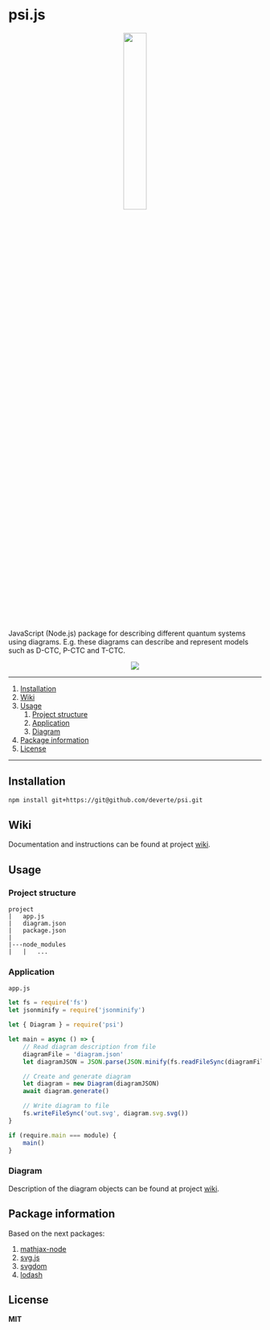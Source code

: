 # psi.js

<div align="center">
    <img width="30%" src="https://raw.githubusercontent.com/wiki/deverte/psi/images/icon.svg?sanitize=true" />
</div>

JavaScript (Node.js) package for describing different quantum systems using diagrams. E.g. these diagrams can describe and represent models such as D-CTC, P-CTC and T-CTC.

<div align="center">
    <img src="https://raw.githubusercontent.com/wiki/deverte/psi/images/bell.svg?sanitize=true" />
</div>

---

1. [Installation](#Installation)
2. [Wiki](#Wiki)
3. [Usage](#Usage)
    1. [Project structure](#Project-structure)
    2. [Application](#Application)
    3. [Diagram](#Diagram)
4. [Package information](#Package-information)
5. [License](#License)

---

## Installation
```sh
npm install git+https://git@github.com/deverte/psi.git
```

## Wiki
Documentation and instructions can be found at project [wiki](https://github.com/deverte/psi/wiki).

## Usage
### Project structure
```
project
|   app.js
|   diagram.json
|   package.json
|
|---node_modules
|   |   ...
```

### Application
`app.js`
```js
let fs = require('fs')
let jsonminify = require('jsonminify')

let { Diagram } = require('psi')

let main = async () => {
    // Read diagram description from file
    diagramFile = 'diagram.json'
    let diagramJSON = JSON.parse(JSON.minify(fs.readFileSync(diagramFile, 'utf8')))

    // Create and generate diagram
    let diagram = new Diagram(diagramJSON)
    await diagram.generate()

    // Write diagram to file
    fs.writeFileSync('out.svg', diagram.svg.svg())
}

if (require.main === module) { 
    main()
}
```

### Diagram
Description of the diagram objects can be found at project [wiki](https://github.com/deverte/psi/wiki).

## Package information
Based on the next packages:
1. [mathjax-node](https://www.npmjs.com/package/mathjax-node)
2. [svg.js](https://www.npmjs.com/package/@svgdotjs/svg.js)
3. [svgdom](https://www.npmjs.com/package/svgdom)
4. [lodash](https://www.npmjs.com/package/lodash)

## License
**MIT**
